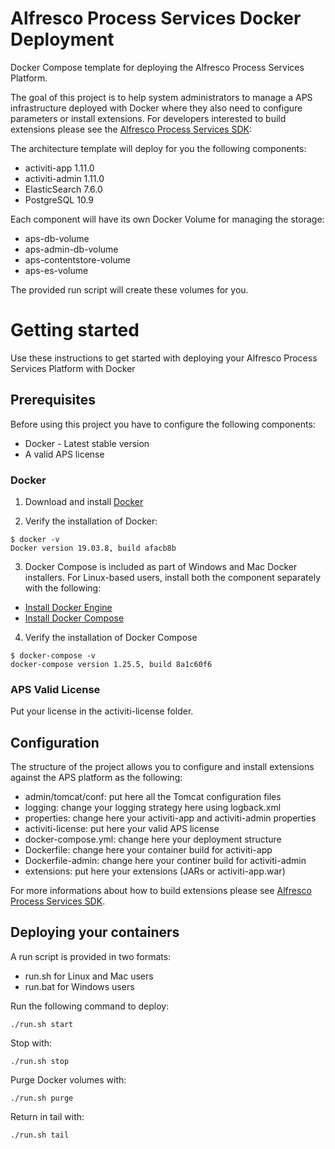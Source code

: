 # Alfresco Process Services Docker Deployment
Docker Compose template for deploying the Alfresco Process Services Platform.

The goal of this project is to help system administrators to manage a APS infrastructure deployed with Docker where they also need to configure parameters or install extensions.
For developers interested to build extensions please see the [Alfresco Process Services SDK](https://github.com/OpenPj/alfresco-process-services-project-sdk):

The architecture template will deploy for you the following components:

* activiti-app 1.11.0
* activiti-admin 1.11.0
* ElasticSearch 7.6.0
* PostgreSQL 10.9

Each component will have its own Docker Volume for managing the storage:

* aps-db-volume
* aps-admin-db-volume
* aps-contentstore-volume
* aps-es-volume

The provided run script will create these volumes for you.


# Getting started

Use these instructions to get started with deploying your Alfresco Process Services Platform with Docker

## Prerequisites
   
Before using this project you have to configure the following components:
* Docker - Latest stable version
* A valid APS license

### Docker

1. Download and install [Docker](https://docs.docker.com/install/)

2. Verify the installation of Docker:

```
$ docker -v
Docker version 19.03.8, build afacb8b
``` 

3. Docker Compose is included as part of Windows and Mac Docker installers.
For Linux-based users, install both the component separately with the following:

* [Install Docker Engine](https://docs.docker.com/engine/install/)
* [Install Docker Compose](https://docs.docker.com/compose/install/)

4. Verify the installation of Docker Compose

```
$ docker-compose -v
docker-compose version 1.25.5, build 8a1c60f6
```

### APS Valid License

Put your license in the activiti-license folder.

## Configuration

The structure of the project allows you to configure and install extensions against the APS platform as the following:

* admin/tomcat/conf: put here all the Tomcat configuration files
* logging: change your logging strategy here using logback.xml
* properties: change here your activiti-app and activiti-admin properties
* activiti-license: put here your valid APS license
* docker-compose.yml: change here your deployment structure
* Dockerfile: change here your container build for activiti-app
* Dockerfile-admin: change here your continer build for activiti-admin
* extensions: put here your extensions (JARs or activiti-app.war)

For more informations about how to build extensions please see [Alfresco Process Services SDK](https://github.com/OpenPj/alfresco-process-services-project-sdk).

## Deploying your containers

A run script is provided in two formats:

* run.sh for Linux and Mac users
* run.bat for Windows users

Run the following command to deploy:

```
./run.sh start
```

Stop with:

```
./run.sh stop
```

Purge Docker volumes with:

```
./run.sh purge
```

Return in tail with:

```
./run.sh tail
```